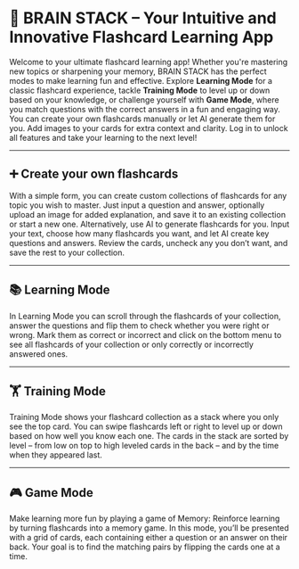 # 🧠 BRAIN STACK – Your Intuitive and Innovative Flashcard Learning App

Welcome to your ultimate flashcard learning app! Whether you're mastering new topics or sharpening your memory, BRAIN STACK has the perfect modes to make learning fun and effective.
Explore **Learning Mode** for a classic flashcard experience, tackle **Training Mode** to level up or down based on your knowledge, or challenge yourself with **Game Mode**, where you match questions with the correct answers in a fun and engaging way.
You can create your own flashcards manually or let AI generate them for you. Add images to your cards for extra context and clarity. Log in to unlock all features and take your learning to the next level!

---

## ➕ Create your own flashcards

With a simple form, you can create custom collections of flashcards for any topic you wish to master. Just input a question and answer, optionally upload an image for added explanation, and save it to an existing collection or start a new one.
Alternatively, use AI to generate flashcards for you. Input your text, choose how many flashcards you want, and let AI create key questions and answers. Review the cards, uncheck any you don’t want, and save the rest to your collection.

---

## 📚 Learning Mode

In Learning Mode you can scroll through the flashcards of your collection, answer the questions and flip them to check whether you were right or wrong. Mark them as correct or incorrect and click on the bottom menu to see all flashcards of your collection or only correctly or incorrectly answered ones.

---

## 🏋️ Training Mode

Training Mode shows your flashcard collection as a stack where you only see the top card. You can swipe flashcards left or right to level up or down based on how well you know each one. The cards in the stack are sorted by level – from low on top to high leveled cards in the back – and by the time when they appeared last.

---

## 🎮 Game Mode

Make learning more fun by playing a game of Memory: Reinforce learning by turning flashcards into a memory game. In this mode, you’ll be presented with a grid of cards, each containing either a question or an answer on their back. Your goal is to find the matching pairs by flipping the cards one at a time.

